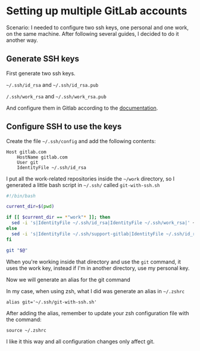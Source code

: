 # Setting up multiple GitLab accounts

Scenario: I needed to configure two ssh keys, one personal and one work, on the same machine. After following several guides, I decided to do it another way.

## Generate SSH keys
First generate two ssh keys.

`~/.ssh/id_rsa` and `~/.ssh/id_rsa.pub`

`/.ssh/work_rsa` and `~/.ssh/work_rsa.pub`

And configure them in Gitlab according to the [documentation](https://docs.gitlab.com/ee/user/ssh.html "documentation").

## Configure SSH to use the keys
Create the file `~/.ssh/config` and add the following contents:

    Host gitlab.com
        HostName gitlab.com
        User git
        IdentityFile ~/.ssh/id_rsa


I put all the work-related repositories inside the `~/work` directory, so I generated a little bash script in `~/.ssh/` called `git-with-ssh.sh`

```bash
#!/bin/bash

current_dir=$(pwd)

if [[ $current_dir == *"work"* ]]; then
  sed -i 's|IdentityFile ~/.ssh/id_rsa|IdentityFile ~/.ssh/work_rsa|' ~/.ssh/config
else
  sed -i 's|IdentityFile ~/.ssh/support-gitlab|IdentityFile ~/.ssh/id_rsa|' ~/.ssh/config
fi

git "$@"
```
When you're working inside that directory and use the `git` command, it uses the work key, instead if I'm in another directory, use my personal key.

Now we will generate an alias for the git command

In my case, when using zsh, what I did was generate an alias in `~/.zshrc`

`alias git='~/.ssh/git-with-ssh.sh'`

After adding the alias, remember to update your zsh configuration file with the command:

`source ~/.zshrc`

I like it this way and all configuration changes only affect git.
